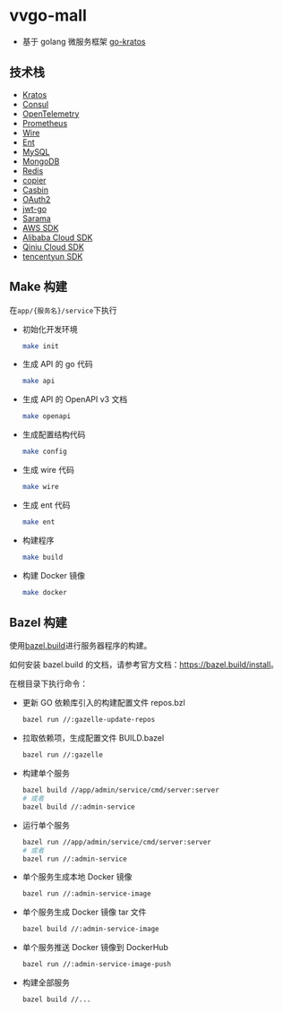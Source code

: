 # vvgo-mall

- 基于 golang 微服务框架 [go-kratos](https://go-kratos.dev)

## 技术栈

- [Kratos](https://go-kratos.dev)
- [Consul](https://www.consul.io)
- [OpenTelemetry](https://opentelemetry.io)
- [Prometheus](https://prometheus.io)
- [Wire](https://github.com/google/wire)
- [Ent](https://entgo.io)
- [MySQL](https://www.mysql.com)
- [MongoDB](https://www.mongodb.com)
- [Redis](https://redis.io)
- [copier](https://github.com/jinzhu/copier)
- [Casbin](https://casbin.org)
- [OAuth2](https://github.com/golang/oauth2)
- [jwt-go](https://github.com/golang-jwt/jwt)
- [Sarama](https://github.com/Shopify/sarama)
- [AWS SDK](https://aws.github.io/aws-sdk-go-v2/docs)
- [Alibaba Cloud SDK](https://help.aliyun.com/document_detail/122613.html)
- [Qiniu Cloud SDK](https://developer.qiniu.com/kodo/1238/go)
- [tencentyun SDK](https://cloud.tencent.com/document/product/436/31215)

## Make 构建

在`app/{服务名}/service`下执行

- 初始化开发环境

  ```bash
  make init
  ```

- 生成 API 的 go 代码

  ```bash
  make api
  ```

- 生成 API 的 OpenAPI v3 文档

  ```bash
  make openapi
  ```

- 生成配置结构代码

  ```bash
  make config
  ```

- 生成 wire 代码

  ```bash
  make wire
  ```

- 生成 ent 代码

  ```bash
  make ent
  ```

- 构建程序

  ```bash
  make build
  ```

- 构建 Docker 镜像

  ```bash
  make docker
  ```

## Bazel 构建

使用[bazel.build](https://bazel.build/)进行服务器程序的构建。

如何安装 bazel.build 的文档，请参考官方文档：<https://bazel.build/install>。

在根目录下执行命令：

- 更新 GO 依赖库引入的构建配置文件 repos.bzl

  ```bash
  bazel run //:gazelle-update-repos
  ```

- 拉取依赖项，生成配置文件 BUILD.bazel

  ```bash
  bazel run //:gazelle
  ```

- 构建单个服务

  ```bash
  bazel build //app/admin/service/cmd/server:server
  # 或者
  bazel build //:admin-service
  ```

- 运行单个服务

  ```bash
  bazel run //app/admin/service/cmd/server:server
  # 或者
  bazel run //:admin-service
  ```

- 单个服务生成本地 Docker 镜像

  ```bash
  bazel run //:admin-service-image
  ```

- 单个服务生成 Docker 镜像 tar 文件

  ```bash
  bazel build //:admin-service-image
  ```

- 单个服务推送 Docker 镜像到 DockerHub

  ```bash
  bazel run //:admin-service-image-push
  ```

- 构建全部服务

  ```bash
  bazel build //...
  ```
